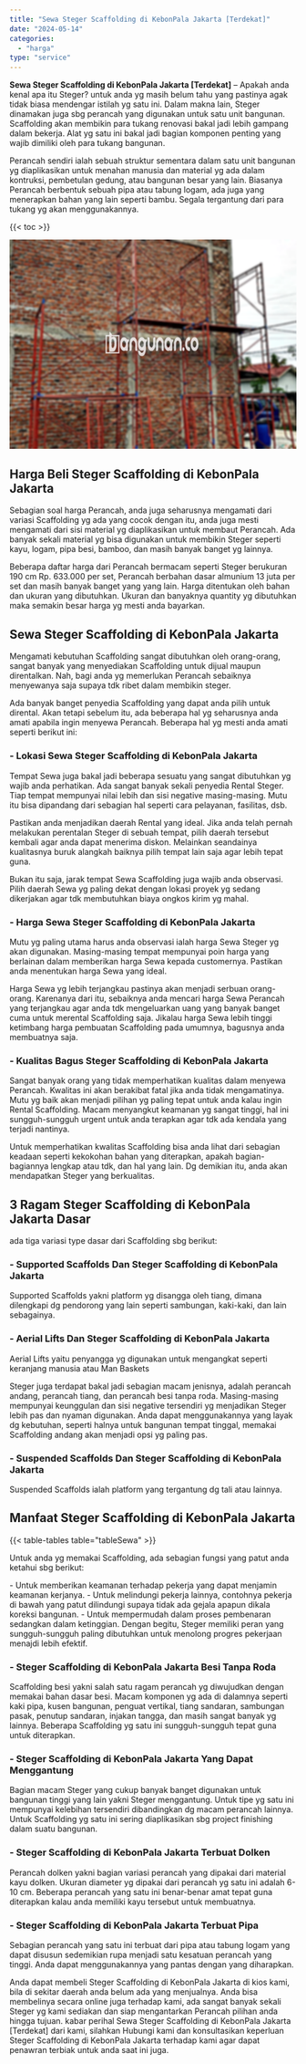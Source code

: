 ```yaml
---
title: "Sewa Steger Scaffolding di KebonPala Jakarta [Terdekat]"
date: "2024-05-14"
categories: 
  - "harga"
type: "service"
---
```


**Sewa Steger Scaffolding di KebonPala Jakarta \[Terdekat\]** – Apakah anda kenal apa itu Steger? untuk anda yg masih belum tahu yang pastinya agak tidak biasa mendengar istilah yg satu ini. Dalam makna lain, Steger dinamakan juga sbg perancah yang digunakan untuk satu unit bangunan. Scaffolding akan membikin para tukang renovasi bakal jadi lebih gampang dalam bekerja. Alat yg satu ini bakal jadi bagian komponen penting yang wajib dimiliki oleh para tukang bangunan.

Perancah sendiri ialah sebuah struktur sementara dalam satu unit bangunan yg diaplikasikan untuk menahan manusia dan material yg ada dalam kontruksi, pembetulan gedung, atau bangunan besar yang lain. Biasanya Perancah berbentuk sebuah pipa atau tabung logam, ada juga yang menerapkan bahan yang lain seperti bambu. Segala tergantung dari para tukang yg akan menggunakannya.

{{< toc >}}

![Sewa Steger Scaffolding di KebonPala Jakarta [Terdekat]](/images/sewa-scaffolding-steger-31.png)

## Harga Beli Steger Scaffolding di KebonPala Jakarta

Sebagian soal harga Perancah, anda juga seharusnya mengamati dari variasi Scaffolding yg ada yang cocok dengan itu, anda juga mesti mengamati dari sisi material yg diaplikasikan untuk membaut Perancah. Ada banyak sekali material yg bisa digunakan untuk membikin Steger seperti kayu, logam, pipa besi, bamboo, dan masih banyak banget yg lainnya.

Beberapa daftar harga dari Perancah bermacam seperti Steger berukuran 190 cm Rp. 633.000 per set, Perancah berbahan dasar almunium 13 juta per set dan masih banyak banget yang yang lain. Harga ditentukan oleh bahan dan ukuran yang dibutuhkan. Ukuran dan banyaknya quantity yg dibutuhkan maka semakin besar harga yg mesti anda bayarkan.

## Sewa Steger Scaffolding di KebonPala Jakarta

Mengamati kebutuhan Scaffolding sangat dibutuhkan oleh orang-orang, sangat banyak yang menyediakan Scaffolding untuk dijual maupun direntalkan. Nah, bagi anda yg memerlukan Perancah sebaiknya menyewanya saja supaya tdk ribet dalam membikin steger.

Ada banyak banget penyedia Scaffolding yang dapat anda pilih untuk dirental. Akan tetapi sebelum itu, ada beberapa hal yg seharusnya anda amati apabila ingin menyewa Perancah. Beberapa hal yg mesti anda amati seperti berikut ini:

### \- Lokasi Sewa Steger Scaffolding di KebonPala Jakarta

Tempat Sewa juga bakal jadi beberapa sesuatu yang sangat dibutuhkan yg wajib anda perhatikan. Ada sangat banyak sekali penyedia Rental Steger. Tiap tempat mempunyai nilai lebih dan sisi negative masing-masing. Mutu itu bisa dipandang dari sebagian hal seperti cara pelayanan, fasilitas, dsb.

Pastikan anda menjadikan daerah Rental yang ideal. Jika anda telah pernah melakukan perentalan Steger di sebuah tempat, pilih daerah tersebut kembali agar anda dapat menerima diskon. Melainkan seandainya kualitasnya buruk alangkah baiknya pilih tempat lain saja agar lebih tepat guna.

Bukan itu saja, jarak tempat Sewa Scaffolding juga wajib anda observasi. Pilih daerah Sewa yg paling dekat dengan lokasi proyek yg sedang dikerjakan agar tdk membutuhkan biaya ongkos kirim yg mahal.

### \- Harga Sewa Steger Scaffolding di KebonPala Jakarta

Mutu yg paling utama harus anda observasi ialah harga Sewa Steger yg akan digunakan. Masing-masing tempat mempunyai poin harga yang berlainan dalam memberikan harga Sewa kepada customernya. Pastikan anda menentukan harga Sewa yang ideal.

Harga Sewa yg lebih terjangkau pastinya akan menjadi serbuan orang-orang. Karenanya dari itu, sebaiknya anda mencari harga Sewa Perancah yang terjangkau agar anda tdk mengeluarkan uang yang banyak banget cuma untuk merental Scaffolding saja. Jikalau harga Sewa lebih tinggi ketimbang harga pembuatan Scaffolding pada umumnya, bagusnya anda membuatnya saja.

### \- Kualitas Bagus Steger Scaffolding di KebonPala Jakarta

Sangat banyak orang yang tidak memperhatikan kualitas dalam menyewa Perancah. Kwalitas ini akan berakibat fatal jika anda tidak mengamatinya. Mutu yg baik akan menjadi pilihan yg paling tepat untuk anda kalau ingin Rental Scaffolding. Macam menyangkut keamanan yg sangat tinggi, hal ini sungguh-sungguh urgent untuk anda terapkan agar tdk ada kendala yang terjadi nantinya.

Untuk memperhatikan kwalitas Scaffolding bisa anda lihat dari sebagian keadaan seperti kekokohan bahan yang diterapkan, apakah bagian-bagiannya lengkap atau tdk, dan hal yang lain. Dg demikian itu, anda akan mendapatkan Steger yang berkualitas.

## 3 Ragam Steger Scaffolding di KebonPala Jakarta Dasar

ada tiga variasi type dasar dari Scaffolding sbg berikut:

### \- Supported Scaffolds Dan Steger Scaffolding di KebonPala Jakarta

Supported Scaffolds yakni platform yg disangga oleh tiang, dimana dilengkapi dg pendorong yang lain seperti sambungan, kaki-kaki, dan lain sebagainya.

### \- Aerial Lifts Dan Steger Scaffolding di KebonPala Jakarta

Aerial Lifts yaitu penyangga yg digunakan untuk mengangkat seperti keranjang manusia atau Man Baskets

Steger juga terdapat bakal jadi sebagian macam jenisnya, adalah perancah andang, perancah tiang, dan perancah besi tanpa roda. Masing-masing mempunyai keunggulan dan sisi negative tersendiri yg menjadikan Steger lebih pas dan nyaman digunakan. Anda dapat menggunakannya yang layak dg kebutuhan, seperti halnya untuk bangunan tempat tinggal, memakai Scaffolding andang akan menjadi opsi yg paling pas.

### \- Suspended Scaffolds Dan Steger Scaffolding di KebonPala Jakarta

Suspended Scaffolds ialah platform yang tergantung dg tali atau lainnya.

## Manfaat Steger Scaffolding di KebonPala Jakarta

{{< table-tables table="tableSewa" >}}

Untuk anda yg memakai Scaffolding, ada sebagian fungsi yang patut anda ketahui sbg berikut:

\- Untuk memberikan keamanan terhadap pekerja yang dapat menjamin keamanan kerjanya. - Untuk melindungi pekerja lainnya, contohnya pekerja di bawah yang patut dilindungi supaya tidak ada gejala apapun dikala koreksi bangunan. - Untuk mempermudah dalam proses pembenaran sedangkan dalam ketinggian. Dengan begitu, Steger memiliki peran yang sungguh-sungguh paling dibutuhkan untuk menolong progres pekerjaan menajdi lebih efektif.

### \- Steger Scaffolding di KebonPala Jakarta Besi Tanpa Roda

Scaffolding besi yakni salah satu ragam perancah yg diwujudkan dengan memakai bahan dasar besi. Macam komponen yg ada di dalamnya seperti kaki pipa, kusen bangunan, penguat vertikal, tiang sandaran, sambungan pasak, penutup sandaran, injakan tangga, dan masih sangat banyak yg lainnya. Beberapa Scaffolding yg satu ini sungguh-sungguh tepat guna untuk diterapkan.

### \- Steger Scaffolding di KebonPala Jakarta Yang Dapat Menggantung

Bagian macam Steger yang cukup banyak banget digunakan untuk bangunan tinggi yang lain yakni Steger menggantung. Untuk tipe yg satu ini mempunyai kelebihan tersendiri dibandingkan dg macam perancah lainnya. Untuk Scaffolding yg satu ini sering diaplikasikan sbg project finishing dalam suatu bangunan.

### \- Steger Scaffolding di KebonPala Jakarta Terbuat Dolken

Perancah dolken yakni bagian variasi perancah yang dipakai dari material kayu dolken. Ukuran diameter yg dipakai dari perancah yg satu ini adalah 6-10 cm. Beberapa perancah yang satu ini benar-benar amat tepat guna diterapkan kalau anda memiliki kayu tersebut untuk membuatnya.

### \- Steger Scaffolding di KebonPala Jakarta Terbuat Pipa

Sebagian perancah yang satu ini terbuat dari pipa atau tabung logam yang dapat disusun sedemikian rupa menjadi satu kesatuan perancah yang tinggi. Anda dapat menggunakannya yang pantas dengan yang diharapkan.

Anda dapat membeli Steger Scaffolding di KebonPala Jakarta di kios kami, bila di sekitar daerah anda belum ada yang menjualnya. Anda bisa membelinya secara online juga terhadap kami, ada sangat banyak sekali Steger yg kami sediakan dan siap mengantarkan Perancah pilihan anda hingga tujuan. kabar perihal Sewa Steger Scaffolding di KebonPala Jakarta \[Terdekat\] dari kami, silahkan Hubungi kami dan konsultasikan keperluan Steger Scaffolding di KebonPala Jakarta terhadap kami agar dapat penawran terbiak untuk anda saat ini juga.
